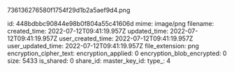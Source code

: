 736136276580f1754f29d1b2a5aef9d4.png

id: 448bdbbc90844e98b0f804a55c41606d
mime: image/png
filename: 
created_time: 2022-07-12T09:41:19.957Z
updated_time: 2022-07-12T09:41:19.957Z
user_created_time: 2022-07-12T09:41:19.957Z
user_updated_time: 2022-07-12T09:41:19.957Z
file_extension: png
encryption_cipher_text: 
encryption_applied: 0
encryption_blob_encrypted: 0
size: 5433
is_shared: 0
share_id: 
master_key_id: 
type_: 4